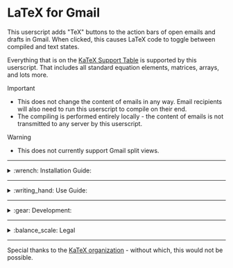 # LaTeX for Gmail

<!---------------------------------------------------------------------------------------------------------------------------------------------------------------------------->
<!-----------------------------------------------------------------------------------HEADER----------------------------------------------------------------------------------->
<!---------------------------------------------------------------------------------------------------------------------------------------------------------------------------->
This userscript adds "TeX" buttons to the action bars of open emails and drafts in Gmail. When clicked, this causes LaTeX code to toggle between compiled and text states.

Everything that is on the [KaTeX Support Table](https://katex.org/docs/support_table) is supported by this userscript. That includes all standard equation elements, matrices, arrays, and lots more.

> [!IMPORTANT]
> * This does not change the content of emails in any way. Email recipients will also need to run this userscript to compile on their end.<br>
> * The compiling is performed entirely locally - the content of emails is not transmitted to any server by this userscript.

> [!WARNING]
> * This does not currently support Gmail split views.

<!---------------------------------------------------------------------------------------------------------------------------------------------------------------------------->
<!-----------------------------------------------------------------------------INSTALLATION GUIDE----------------------------------------------------------------------------->
<!---------------------------------------------------------------------------------------------------------------------------------------------------------------------------->
---
<details>
<summary>:wrench: Installation Guide:</summary>

This requires the use of a browser script manager. Violentmonkey is recommended, but other options should also be compatible.
* [Chrome](https://chromewebstore.google.com/detail/violentmonkey/jinjaccalgkegednnccohejagnlnfdag)
* [Firefox](https://addons.mozilla.org/en-US/firefox/addon/violentmonkey/)
* [Edge](https://microsoftedge.microsoft.com/addons/detail/violentmonkey/eeagobfjdenkkddmbclomhiblgggliao)
* [Opera](https://github.com/OpenUserJs/OpenUserJS.org/wiki/Violentmonkey-for-Opera)
* [Safari](https://apps.apple.com/us/app/meddlemonkey/id1539631953?mt=12)

Once you have a browser script manager extension installed on your browser:
* Click [this link](https://github.com/LoganJFisher/LaTeX-for-Gmail/raw/refs/heads/main/LaTeX-for-Gmail.user.js)
* On the new tab, click "Install" (on the left for Violentmonkey)
* Refresh any open Gmail tabs
</details>

<!---------------------------------------------------------------------------------------------------------------------------------------------------------------------------->
<!---------------------------------------------------------------------------------USE GUIDE---------------------------------------------------------------------------------->
<!---------------------------------------------------------------------------------------------------------------------------------------------------------------------------->
---
<details>
<summary>:writing_hand: Use Guide:</summary>

LaTeX code is compiled automatically upon opening an email or expanding an email in a chain. To toggle it off (or back on), click the $\TeX$ button on the action bar at the top of the email.

$~~~~$:accessibility: Ctrl+Alt+L also works as a shortcut to toggle TeX compiling.

[KaTeX-supported environments](https://katex.org/docs/support_table) (i.e. anything on their list which starts with `\begin`) (e.g. `\begin{bmatrix}` and `\begin{array}`) can be called at any place in an email. In addition to these, a set of additional delimiters have been added to allow you to create inline and display math environments with ease.

$~~~~$**Accepted math environment delimiters include:**
* Inline mode:
  * `[; ... ;]` <!-- This is from "TeXTheWorld" and "Mathjax for Reddit" -->
  * `\( ... \)`
  * `\begin{math} ... \end{math}`
* Display mode:
  * `[(; ... ;)]` <!-- This is from "TeXTheWorld" and "Mathjax for Reddit" -->
  * `\[ ... \]`
  * `\begin{displaymath} ... \end{displaymath}`
  * `\begin{equation} ... \end{equation}` — *Numerated*

:bulb: Use `\displaystyle` inside inline delimiters to compile as display mode with line breaks. <br>
$~~~~~~$ Example: `\(\displaystyle E=mc^{2}\)`
 
![Example of LaTeX for Gmail in action](https://i.imgur.com/zEIsQeL.png)
</details>

<!---------------------------------------------------------------------------------------------------------------------------------------------------------------------------->
<!---------------------------------------------------------------------------------DEVELOPMENT-------------------------------------------------------------------------------->
<!---------------------------------------------------------------------------------------------------------------------------------------------------------------------------->
 ---
<details>
<summary>:gear: Development:</summary>

**If you would like to contribute, these fixes & additions are the current priorities (but suggestions are welcome):**
* :bug: Bugs:
  * Move draft banner to top of draft so it can't be blocked from view
* :gem: Features:
  * Create an email signature template that helps bring attention to L4G
  * Make it possible to right-click the TeX buttons to customize their shortcuts.
    * Could this be saved to a config.json in the browser's local storage such that it wouldn't be lost with userscript updates, and would be resilient to deleting browser cookies?
  * Support for Gmail vertical split and horizontal split modes.
  * Add [TikZJax](https://github.com/kisonecat/tikzjax) support.
    * Completely unrelated to KaTeX, but should be compatible.
    * TikZ uses `\begin{tikzpicture}` delimiters.
  * Change equation numeration to maintain a count throughout emails in a chain, keeping track even when minimized.
  * Add descriptive comments to the userscript to accomodate code reviews and user edits.
* :thought_balloon: Pipe Dreams:
  * These will most likely not be pursued, barring a contributor volunteering to put forth the massive effort involved.
    * Support for other popular email services (e.g. Outlook, Yahoo Mail, ProtonMail, AOL Mail, etc.).
      * Request for Outlook at first priority
      * This project would then be renamed "LaTeX for Email".
    * Incorporate [LaTeX.js](https://latex.js.org/).
      * This was briefly toyed with, but only partial support with lots of issues was achieved.
        * It seems the ideal would be to still use KaTeX for math environments, and TikZJax for TikZ envionrments, but LaTeX.js would be useful for general document formatting.
</details>

<!---------------------------------------------------------------------------------------------------------------------------------------------------------------------------->
<!-----------------------------------------------------------------------------------LEGAL------------------------------------------------------------------------------------>
<!---------------------------------------------------------------------------------------------------------------------------------------------------------------------------->
---
<details>
<summary>:balance_scale: Legal</summary>
This userscript, LaTeX for Gmail, is an independent project and is not affiliated with, endorsed, sponsored, or supported by Google LLC, Alphabet Inc., or any of their subsidiaries. The aforementioned entities are not responsible for any issues, damages, or consequences arising from the use of this userscript. By using this userscript, you acknowledge that you are doing so at your own risk and agree to hold Google LLC, Alphabet Inc., and their respective affiliates harmless from any claims, losses, or damages arising from your use of this userscript.

Google LLC reserves the right to request that the distribution of this userscript be ceased, or that the userscript or this Github repository be altered, if it violates Google's terms of service, policies, or guidelines, or if it causes harm to Google's reputation, user experience, or data privacy.

The MIT license under which this userscript is distributed can be viewed [here](https://github.com/LoganJFisher/LaTeX-for-Gmail/blob/main/LICENSE).
</details>

---
Special thanks to the [KaTeX organization](https://katex.org/) - without which, this would not be possible.
